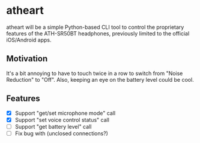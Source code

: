 # atheart

atheart will be a simple Python-based CLI tool to control the proprietary features of the ATH-SR50BT headphones, previously limited
to the official iOS/Android apps.

## Motivation

It's a bit annoying to have to touch twice in a row to switch from "Noise Reduction" to "Off". Also, keeping an eye on the battery level could be cool.

## Features

- [x] Support "get/set microphone mode" call
- [x] Support "set voice control status" call
- [ ] Support "get battery level" call
- [ ] Fix bug with (unclosed connections?)
